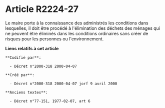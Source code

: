 # Article R2224-27

Le maire porte à la connaissance des administrés les conditions dans lesquelles, il doit être procédé à l'élimination des
déchets des ménages qui ne peuvent être éliminés dans les conditions ordinaires sans créer de risques pour les personnes ou
l'environnement.

**Liens relatifs à cet article**

	**Codifié par**:

	  - Décret n°2000-318 2000-04-07

	**Créé par**:

	  - Décret n°2000-318 2000-04-07 jorf 9 avril 2000

	**Anciens textes**:

	  - Décret n°77-151, 1977-02-07, art 6
